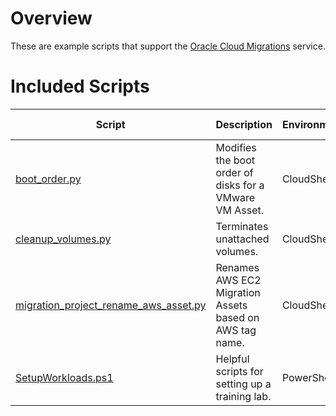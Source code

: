 # Overview
These are example scripts that support the [Oracle Cloud Migrations](https://docs.oracle.com/en-us/iaas/Content/cloud-migration/home.htm) service.

# Included Scripts
|Script|Description|Environment|Last Updated|
|---|----|----|---|
|[boot_order.py](Troubleshooting/boot_order/README.md)| Modifies the boot order of disks for a VMware VM Asset.|CloudShell|27 Mar 2024|
|[cleanup_volumes.py](Cleanup/cleanup_volumes/README.md)|Terminates unattached volumes.|CloudShell|27 Mar 2024|
|[migration_project_rename_aws_asset.py](Migration/migration_project_rename_aws_asset/README.md)|Renames AWS EC2 Migration Assets based on AWS tag name.|CloudShell|27 Mar 2024|
|[SetupWorkloads.ps1](TrainingLab/SetupWorkloads/REAMDME.md)|Helpful scripts for setting up a training lab.|PowerShell|27 Mar 2024|